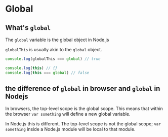 # Global

## What's `global`

The `global` variable is the global object in Node.js

`globalThis` is usually akin to the `global` object.

```js
console.log(globalThis === global) // true
```

```js
console.log(this) // {}
console.log(this === global) // false
```

## the difference of `global` in browser and `global` in Nodejs

In browsers, the top-level scope is the global scope. This means that within the browser `var something` will define a new global variable.

In Node.js this is different. The top-level scope is not the global scope; `var something` inside a Node.js module will be local to that module.
